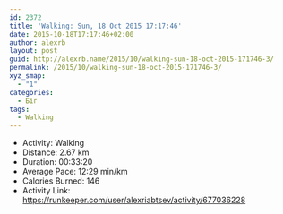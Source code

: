 ```yaml
---
id: 2372
title: 'Walking: Sun, 18 Oct 2015 17:17:46'
date: 2015-10-18T17:17:46+02:00
author: alexrb
layout: post
guid: http://alexrb.name/2015/10/walking-sun-18-oct-2015-171746-3/
permalink: /2015/10/walking-sun-18-oct-2015-171746-3/
xyz_smap:
  - "1"
categories:
  - Біг
tags:
  - Walking
---
```

<ul class="rk-list">
  <li class="rk-activity">
    Activity: Walking
  </li>
  <li class="rk-distance">
    Distance: 2.67 km
  </li>
  <li class="rk-duration">
    Duration: 00:33:20
  </li>
  <li class="rk-avg-pace">
    Average Pace: 12:29 min/km
  </li>
  <li class="rk-calories">
    Calories Burned: 146
  </li>
  <li class="rk-activity-link">
    Activity Link: <a href="https://runkeeper.com/user/alexriabtsev/activity/677036228">https://runkeeper.com/user/alexriabtsev/activity/677036228</a>
  </li>
</ul>
